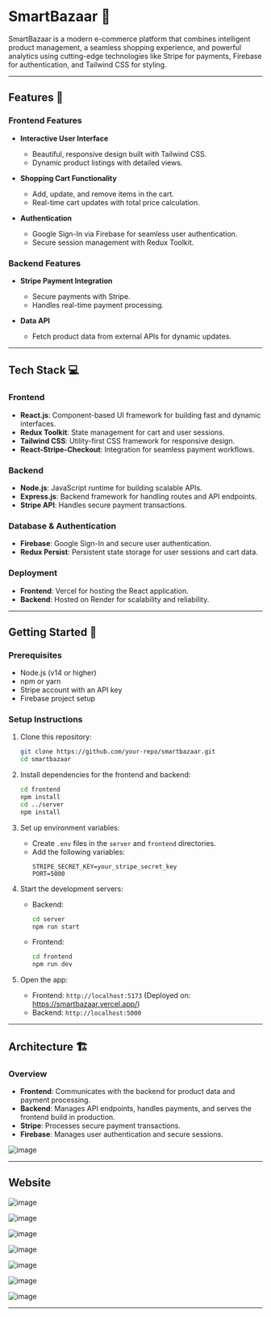 # SmartBazaar 🛒

SmartBazaar is a modern e-commerce platform that combines intelligent product management, a seamless shopping experience, and powerful analytics using cutting-edge technologies like Stripe for payments, Firebase for authentication, and Tailwind CSS for styling.

---

## Features 🌟

### **Frontend Features**

- **Interactive User Interface**

  - Beautiful, responsive design built with Tailwind CSS.
  - Dynamic product listings with detailed views.
- **Shopping Cart Functionality**

  - Add, update, and remove items in the cart.
  - Real-time cart updates with total price calculation.
- **Authentication**

  - Google Sign-In via Firebase for seamless user authentication.
  - Secure session management with Redux Toolkit.

### **Backend Features**

- **Stripe Payment Integration**

  - Secure payments with Stripe.
  - Handles real-time payment processing.
- **Data API**

  - Fetch product data from external APIs for dynamic updates.

---

## Tech Stack 💻

### **Frontend**

- **React.js**: Component-based UI framework for building fast and dynamic interfaces.
- **Redux Toolkit**: State management for cart and user sessions.
- **Tailwind CSS**: Utility-first CSS framework for responsive design.
- **React-Stripe-Checkout**: Integration for seamless payment workflows.

### **Backend**

- **Node.js**: JavaScript runtime for building scalable APIs.
- **Express.js**: Backend framework for handling routes and API endpoints.
- **Stripe API**: Handles secure payment transactions.

### **Database & Authentication**

- **Firebase**: Google Sign-In and secure user authentication.
- **Redux Persist**: Persistent state storage for user sessions and cart data.

### **Deployment**

- **Frontend**: Vercel for hosting the React application.
- **Backend**: Hosted on Render for scalability and reliability.

---

## Getting Started 🚀

### **Prerequisites**

- Node.js (v14 or higher)
- npm or yarn
- Stripe account with an API key
- Firebase project setup

### **Setup Instructions**

1. Clone this repository:

   ```bash
   git clone https://github.com/your-repo/smartbazaar.git
   cd smartbazaar
   ```
2. Install dependencies for the frontend and backend:

   ```bash
   cd frontend
   npm install
   cd ../server
   npm install
   ```
3. Set up environment variables:

   - Create `.env` files in the `server` and `frontend` directories.
   - Add the following variables:
     ```env
     STRIPE_SECRET_KEY=your_stripe_secret_key
     PORT=5000
     ```
4. Start the development servers:

   - Backend:
     ```bash
     cd server
     npm run start
     ```
   - Frontend:
     ```bash
     cd frontend
     npm run dev
     ```
5. Open the app:

   - Frontend: `http://localhost:5173`
     (Deployed on: https://smartbazaar.vercel.app/)
   - Backend: `http://localhost:5000`

---

## Architecture 🏗️

### Overview

- **Frontend**: Communicates with the backend for product data and payment processing.
- **Backend**: Manages API endpoints, handles payments, and serves the frontend build in production.
- **Stripe**: Processes secure payment transactions.
- **Firebase**: Manages user authentication and secure sessions.

![image](https://github.com/user-attachments/assets/14fc70a4-d851-4ce0-a4a6-7dcc7a37a394)

---
## Website
![image](https://github.com/user-attachments/assets/370176f4-2d8a-44c4-b064-9c8032eaa6fb)

![image](https://github.com/user-attachments/assets/05677203-d4a0-49d6-a670-758e7fc33f30)

![image](https://github.com/user-attachments/assets/abafc511-678b-477d-bd6b-f21b152e268c)

![image](https://github.com/user-attachments/assets/77309c48-efc9-4fa2-9948-a8f43dc7aef4)

![image](https://github.com/user-attachments/assets/d54384e1-cc6e-4c1e-a470-ac5706132cde)

![image](https://github.com/user-attachments/assets/d890e740-12d4-4057-89ee-4cf7d437e92d)

![image](https://github.com/user-attachments/assets/ae16c231-af92-41f0-8f1b-63fb55a51e13)







---
